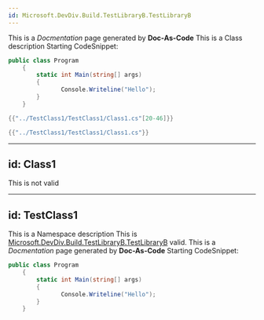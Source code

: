 ```yaml
---
id: Microsoft.DevDiv.Build.TestLibraryB.TestLibraryB
---
```

This is a *Docmentation* page generated by **Doc-As-Code**
This is a Class description
Starting CodeSnippet:
```csharp
public class Program
    {
        static int Main(string[] args)
        {
               Console.Writeline("Hello");
        }
    }
```
```csharp
{{"../TestClass1/TestClass1/Class1.cs"[20-46]}}
```

```csharp
{{"../TestClass1/TestClass1/Class1.cs"}}
```

---
id: Class1
---
This is not valid

---
id: TestClass1
---
This is a Namespace description
This is [Microsoft.DevDiv.Build.TestLibraryB.TestLibraryB](#)  valid.
This is a *Docmentation* page generated by **Doc-As-Code**
Starting CodeSnippet:
```csharp
public class Program
    {
        static int Main(string[] args)
        {
               Console.Writeline("Hello");
        }
    }
```
